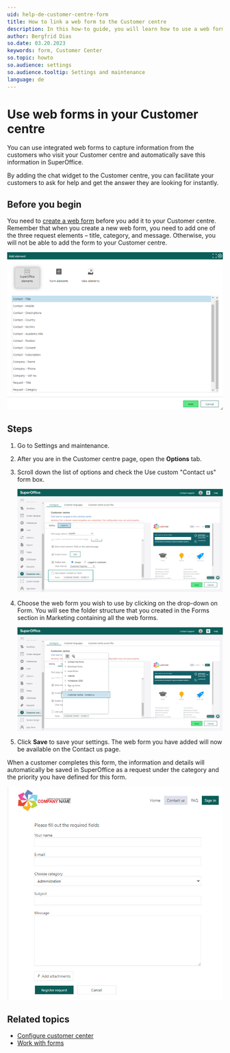```yaml
---
uid: help-de-customer-centre-form
title: How to link a web form to the Customer centre
description: In this how-to guide, you will learn how to use a web form.
author: Bergfrid Dias
so.date: 03.20.2023
keywords: form, Customer Center
so.topic: howto
so.audience: settings
so.audience.tooltip: Settings and maintenance
language: de
---
```


# Use web forms in your Customer centre

You can use integrated web forms to capture information from the customers who visit your Customer centre and automatically save this information in SuperOffice.

By adding the chat widget to the Customer centre, you can facilitate your customers to ask for help and get the answer they are looking for instantly.

## Before you begin

You need to [create a web form][3] before you add it to your Customer centre. Remember that when you create a new web form, you need to add one of the three request elements – title, category, and message. Otherwise, you will not be able to add the form to your Customer centre.

![To add a new web form to the Customer centre, add one of these request elements. -screenshot][img1]

## Steps

1. Go to Settings and maintenance.

1. After you are in the Customer centre page, open the **Options** tab.

1. Scroll down the list of options and check the Use custom "Contact us" form box.

    ![In the customer centre page, go to options and check the Use custom "contact us" form box -screenshot][img2]

1. Choose the web form you wish to use by clicking on the drop-down on Form. You will see the folder structure that you created in the Forms section in Marketing containing all the web forms.

    ![Choose the web form you want to use from the form folder -screenshot][img3]

1. Click **Save** to save your settings. The web form you have added will now be available on the Contact us page.

When a customer completes this form, the information and details will automatically be saved in SuperOffice as a request under the category and the priority you have defined for this form.

![Web form on the Contact us page -screenshot][img4]

## Related topics

* [Configure customer center][2]
* [Work with forms][1]

<!-- Referenced links -->
[1]: ../../marketing/forms/learn/index.md
[3]: ../../marketing/forms/learn/create.md
[2]: config.md

<!-- Referenced images -->
[img1]: media/form-element.png
[img2]: media/custom-form.png
[img3]: media/custcenter-choose-form.png
[img4]: media/web-form-on-the-contact-us-page.jpg

